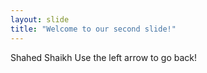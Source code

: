 ```yaml
---
layout: slide
title: "Welcome to our second slide!"
---
```

Shahed Shaikh
Use the left arrow to go back!
